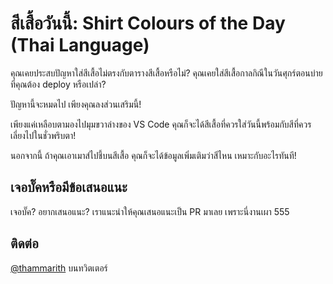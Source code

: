 # สีเสื้อวันนี้: Shirt Colours of the Day (Thai Language)

คุณเคยประสบปัญหาใส่สีเสื้อไม่ตรงกับตารางสีเสื้อหรือไม่? คุณเคยใส่สีเสื้อกาลกิณีในวันศุกร์ตอนบ่ายที่คุณต้อง deploy หรือเปล่า?

ปัญหานี้จะหมดไป เพียงคุณลงส่วนเสริมนี้!

เพียงแค่เหลือบตามองไปมุมขวาล่างของ VS Code คุณก็จะได้สีเสื้อที่ควรใส่วันนี้พร้อมกับสีที่ควรเลี่ยงไปในชั่วพริบตา!

นอกจากนี้ ถ้าคุณเอาเมาส์ไปชี้บนสีเสื้อ คุณก็จะได้ข้อมูลเพิ่มเติมว่าสีไหน เหมาะกับอะไรทันที!

## เจอบั๊คหรือมีข้อเสนอแนะ

เจอบั๊ค? อยากเสนอแนะ? เราแนะนำให้คุณเสนอแนะเป็น PR มาเลย เพราะนี่งานเผา 555

## ติดต่อ

[@thammarith](https://twitter.com/thammarith) บนทวิตเตอร์

